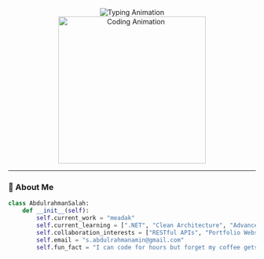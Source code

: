 <div align="center">
  <img src="https://readme-typing-svg.demolab.com?font=Fira+Code&weight=600&size=28&duration=4000&pause=1000&color=10B981&center=true&vCenter=true&width=500&lines=Abdulrahman+Salah;.NET+Backend+Developer;Clean+Architecture+Specialist" alt="Typing Animation" />
  <br/>
  <img src="https://media.giphy.com/media/LMcB8XospGZO8UQq87/giphy.gif" width="300" alt="Coding Animation">
</div>

---

### 🚀 About Me
```python
class AbdulrahmanSalah:
    def __init__(self):
        self.current_work = "meadak"
        self.current_learning = [".NET", "Clean Architecture", "Advanced Backend Patterns"]
        self.collaboration_interests = ["RESTful APIs", "Portfolio Websites", "E-commerce Platforms"]
        self.email = "s.abdulrahmanamin@gmail.com"
        self.fun_fact = "I can code for hours but forget my coffee gets cold"
